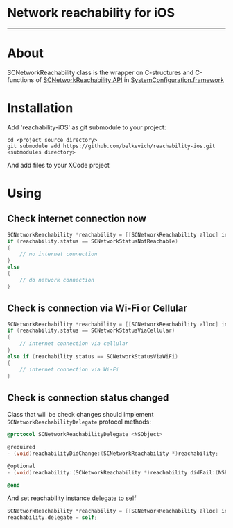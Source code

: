 Network reachability for iOS
============
---
# About
SCNetworkReachability class is the wrapper on C-structures and C-functions of [SCNetworkReachability API](https://developer.apple.com/library/mac/#documentation/SystemConfiguration/Reference/SCNetworkReachabilityRef/Reference/reference.html#//apple_ref/doc/uid/TP40007260) in [SystemConfiguration.framework](https://developer.apple.com/library/mac/#documentation/Networking/Reference/SysConfig/_index.html#//apple_ref/doc/uid/TP40001027)

# Installation
Add 'reachability-iOS' as git submodule to your project:

	cd <project source directory>
	git submodule add https://github.com/belkevich/reachability-ios.git <submodules directory>

And add files to your XCode project

# Using
## Check internet connection now

```objective-c
SCNetworkReachability *reachability = [[SCNetworkReachability alloc] initWithHostName:@"www.apple.com"];
if (reachability.status == SCNetworkStatusNotReachable)
{
	// no internet connection
} 
else
{
	// do network connection
}
```

## Check is connection via Wi-Fi or Cellular

``` objective-c
SCNetworkReachability *reachability = [[SCNetworkReachability alloc] initWithHostName:@"www.apple.com"];
if (reachability.status == SCNetworkStatusViaCellular)
{
	// internet connection via cellular
} 
else if (reachability.status == SCNetworkStatusViaWiFi)
{
	// internet connection via Wi-Fi 
}
```

## Check is connection status changed

Class that will be check changes should implement `SCNetworkReachabilityDelegate` protocol methods:

``` objective-c
@protocol SCNetworkReachabilityDelegate <NSObject>

@required
- (void)reachabilityDidChange:(SCNetworkReachability *)reachability;

@optional
- (void)reachability:(SCNetworkReachability *)reachability didFail:(NSError *)error;

@end
```

And set reachability instance delegate to self

``` objective-c
SCNetworkReachability *reachability = [[SCNetworkReachability alloc] initWithHostName:@"www.apple.com"];
reachability.delegate = self;
```
